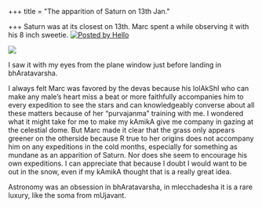 +++
title = "The apparition of Saturn on 13th Jan."

+++
Saturn was at its closest on 13th. Marc spent a while observing it with
his 8 inch sweetie. [![Posted by
Hello](https://i0.wp.com/photos1.blogger.com/pbh.gif)](http://www.hello.com/)

[![](https://i1.wp.com/photos1.blogger.com/img/133/1300/400/saturn_13.jpg)](http://photos1.blogger.com/img/133/1300/640/saturn_13.jpg)

I saw it with my eyes from the plane window just before landing in
bhAratavarsha.

I always felt Marc was favored by the devas because his lolAkShI who can
make any male’s heart miss a beat or more faithfully accompanies him to
every expedition to see the stars and can knowledgeably converse about
all these matters because of her “purvajanma” training with me. I
wondered what it might take for me to make my kAmikA give me company in
gazing at the celestial dome. But Marc made it clear that the grass only
appears greener on the otherside because R true to her origins does not
accompany him on any expeditions in the cold months, especially for
something as mundane as an apparition of Saturn. Nor does she seem to
encourage his own expeditions. I can appreciate that because I doubt I
would want to be out in the snow, even if my kAmikA thought that is a
really great idea.

Astronomy was an obsession in bhAratavarsha, in mlecchadesha it is a
rare luxury, like the soma from mUjavant.
